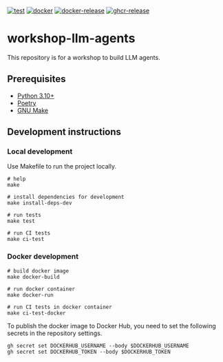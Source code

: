 [![test](https://github.com/ks6088ts-labs/workshop-llm-agents/actions/workflows/test.yaml/badge.svg?branch=main)](https://github.com/ks6088ts-labs/workshop-llm-agents/actions/workflows/test.yaml?query=branch%3Amain)
[![docker](https://github.com/ks6088ts-labs/workshop-llm-agents/actions/workflows/docker.yaml/badge.svg?branch=main)](https://github.com/ks6088ts-labs/workshop-llm-agents/actions/workflows/docker.yaml?query=branch%3Amain)
[![docker-release](https://github.com/ks6088ts-labs/workshop-llm-agents/actions/workflows/docker-release.yaml/badge.svg)](https://github.com/ks6088ts-labs/workshop-llm-agents/actions/workflows/docker-release.yaml)
[![ghcr-release](https://github.com/ks6088ts-labs/workshop-llm-agents/actions/workflows/ghcr-release.yaml/badge.svg)](https://github.com/ks6088ts-labs/workshop-llm-agents/actions/workflows/ghcr-release.yaml)

# workshop-llm-agents

This repository is for a workshop to build LLM agents.

## Prerequisites

- [Python 3.10+](https://www.python.org/downloads/)
- [Poetry](https://python-poetry.org/docs/#installation)
- [GNU Make](https://www.gnu.org/software/make/)

## Development instructions

### Local development

Use Makefile to run the project locally.

```shell
# help
make

# install dependencies for development
make install-deps-dev

# run tests
make test

# run CI tests
make ci-test
```

### Docker development

```shell
# build docker image
make docker-build

# run docker container
make docker-run

# run CI tests in docker container
make ci-test-docker
```

To publish the docker image to Docker Hub, you need to set the following secrets in the repository settings.

```shell
gh secret set DOCKERHUB_USERNAME --body $DOCKERHUB_USERNAME
gh secret set DOCKERHUB_TOKEN --body $DOCKERHUB_TOKEN
```

